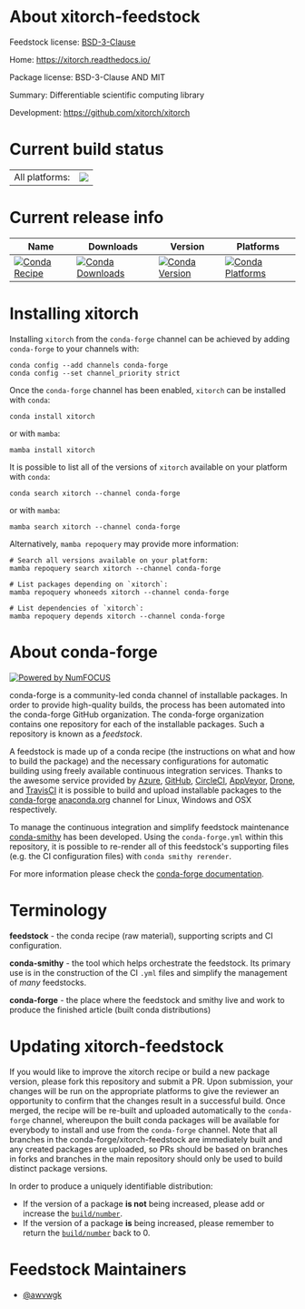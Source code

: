 About xitorch-feedstock
=======================

Feedstock license: [BSD-3-Clause](https://github.com/conda-forge/xitorch-feedstock/blob/main/LICENSE.txt)

Home: https://xitorch.readthedocs.io/

Package license: BSD-3-Clause AND MIT

Summary: Differentiable scientific computing library

Development: https://github.com/xitorch/xitorch

Current build status
====================


<table><tr><td>All platforms:</td>
    <td>
      <a href="https://dev.azure.com/conda-forge/feedstock-builds/_build/latest?definitionId=17167&branchName=main">
        <img src="https://dev.azure.com/conda-forge/feedstock-builds/_apis/build/status/xitorch-feedstock?branchName=main">
      </a>
    </td>
  </tr>
</table>

Current release info
====================

| Name | Downloads | Version | Platforms |
| --- | --- | --- | --- |
| [![Conda Recipe](https://img.shields.io/badge/recipe-xitorch-green.svg)](https://anaconda.org/conda-forge/xitorch) | [![Conda Downloads](https://img.shields.io/conda/dn/conda-forge/xitorch.svg)](https://anaconda.org/conda-forge/xitorch) | [![Conda Version](https://img.shields.io/conda/vn/conda-forge/xitorch.svg)](https://anaconda.org/conda-forge/xitorch) | [![Conda Platforms](https://img.shields.io/conda/pn/conda-forge/xitorch.svg)](https://anaconda.org/conda-forge/xitorch) |

Installing xitorch
==================

Installing `xitorch` from the `conda-forge` channel can be achieved by adding `conda-forge` to your channels with:

```
conda config --add channels conda-forge
conda config --set channel_priority strict
```

Once the `conda-forge` channel has been enabled, `xitorch` can be installed with `conda`:

```
conda install xitorch
```

or with `mamba`:

```
mamba install xitorch
```

It is possible to list all of the versions of `xitorch` available on your platform with `conda`:

```
conda search xitorch --channel conda-forge
```

or with `mamba`:

```
mamba search xitorch --channel conda-forge
```

Alternatively, `mamba repoquery` may provide more information:

```
# Search all versions available on your platform:
mamba repoquery search xitorch --channel conda-forge

# List packages depending on `xitorch`:
mamba repoquery whoneeds xitorch --channel conda-forge

# List dependencies of `xitorch`:
mamba repoquery depends xitorch --channel conda-forge
```


About conda-forge
=================

[![Powered by
NumFOCUS](https://img.shields.io/badge/powered%20by-NumFOCUS-orange.svg?style=flat&colorA=E1523D&colorB=007D8A)](https://numfocus.org)

conda-forge is a community-led conda channel of installable packages.
In order to provide high-quality builds, the process has been automated into the
conda-forge GitHub organization. The conda-forge organization contains one repository
for each of the installable packages. Such a repository is known as a *feedstock*.

A feedstock is made up of a conda recipe (the instructions on what and how to build
the package) and the necessary configurations for automatic building using freely
available continuous integration services. Thanks to the awesome service provided by
[Azure](https://azure.microsoft.com/en-us/services/devops/), [GitHub](https://github.com/),
[CircleCI](https://circleci.com/), [AppVeyor](https://www.appveyor.com/),
[Drone](https://cloud.drone.io/welcome), and [TravisCI](https://travis-ci.com/)
it is possible to build and upload installable packages to the
[conda-forge](https://anaconda.org/conda-forge) [anaconda.org](https://anaconda.org/)
channel for Linux, Windows and OSX respectively.

To manage the continuous integration and simplify feedstock maintenance
[conda-smithy](https://github.com/conda-forge/conda-smithy) has been developed.
Using the ``conda-forge.yml`` within this repository, it is possible to re-render all of
this feedstock's supporting files (e.g. the CI configuration files) with ``conda smithy rerender``.

For more information please check the [conda-forge documentation](https://conda-forge.org/docs/).

Terminology
===========

**feedstock** - the conda recipe (raw material), supporting scripts and CI configuration.

**conda-smithy** - the tool which helps orchestrate the feedstock.
                   Its primary use is in the construction of the CI ``.yml`` files
                   and simplify the management of *many* feedstocks.

**conda-forge** - the place where the feedstock and smithy live and work to
                  produce the finished article (built conda distributions)


Updating xitorch-feedstock
==========================

If you would like to improve the xitorch recipe or build a new
package version, please fork this repository and submit a PR. Upon submission,
your changes will be run on the appropriate platforms to give the reviewer an
opportunity to confirm that the changes result in a successful build. Once
merged, the recipe will be re-built and uploaded automatically to the
`conda-forge` channel, whereupon the built conda packages will be available for
everybody to install and use from the `conda-forge` channel.
Note that all branches in the conda-forge/xitorch-feedstock are
immediately built and any created packages are uploaded, so PRs should be based
on branches in forks and branches in the main repository should only be used to
build distinct package versions.

In order to produce a uniquely identifiable distribution:
 * If the version of a package **is not** being increased, please add or increase
   the [``build/number``](https://docs.conda.io/projects/conda-build/en/latest/resources/define-metadata.html#build-number-and-string).
 * If the version of a package **is** being increased, please remember to return
   the [``build/number``](https://docs.conda.io/projects/conda-build/en/latest/resources/define-metadata.html#build-number-and-string)
   back to 0.

Feedstock Maintainers
=====================

* [@awvwgk](https://github.com/awvwgk/)

